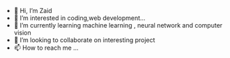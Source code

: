 - 👋 Hi, I’m Zaid
- 👀 I’m interested in coding,web development...
- 🌱 I’m currently learning machine learning , neural network and computer vision
- 💞️ I’m looking to collaborate on interesting project
- 📫 How to reach me ...

<!---
jamesbond2003/jamesbond2003 is a ✨ special ✨ repository because its `README.md` (this file) appears on your GitHub profile.
You can click the Preview link to take a look at your changes.
--->
